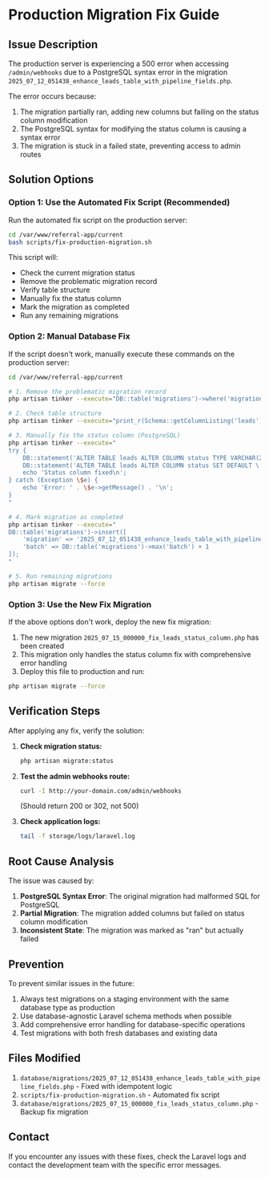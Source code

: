 # Production Migration Fix Guide

## Issue Description
The production server is experiencing a 500 error when accessing `/admin/webhooks` due to a PostgreSQL syntax error in the migration `2025_07_12_051438_enhance_leads_table_with_pipeline_fields.php`.

The error occurs because:
1. The migration partially ran, adding new columns but failing on the status column modification
2. The PostgreSQL syntax for modifying the status column is causing a syntax error
3. The migration is stuck in a failed state, preventing access to admin routes

## Solution Options

### Option 1: Use the Automated Fix Script (Recommended)

Run the automated fix script on the production server:

```bash
cd /var/www/referral-app/current
bash scripts/fix-production-migration.sh
```

This script will:
- Check the current migration status
- Remove the problematic migration record
- Verify table structure
- Manually fix the status column
- Mark the migration as completed
- Run any remaining migrations

### Option 2: Manual Database Fix

If the script doesn't work, manually execute these commands on the production server:

```bash
cd /var/www/referral-app/current

# 1. Remove the problematic migration record
php artisan tinker --execute="DB::table('migrations')->where('migration', '2025_07_12_051438_enhance_leads_table_with_pipeline_fields')->delete();"

# 2. Check table structure
php artisan tinker --execute="print_r(Schema::getColumnListing('leads'));"

# 3. Manually fix the status column (PostgreSQL)
php artisan tinker --execute="
try {
    DB::statement('ALTER TABLE leads ALTER COLUMN status TYPE VARCHAR(255)');
    DB::statement('ALTER TABLE leads ALTER COLUMN status SET DEFAULT \'lead\'');
    echo 'Status column fixed\n';
} catch (Exception \$e) {
    echo 'Error: ' . \$e->getMessage() . '\n';
}
"

# 4. Mark migration as completed
php artisan tinker --execute="
DB::table('migrations')->insert([
    'migration' => '2025_07_12_051438_enhance_leads_table_with_pipeline_fields',
    'batch' => DB::table('migrations')->max('batch') + 1
]);
"

# 5. Run remaining migrations
php artisan migrate --force
```

### Option 3: Use the New Fix Migration

If the above options don't work, deploy the new fix migration:

1. The new migration `2025_07_15_000000_fix_leads_status_column.php` has been created
2. This migration only handles the status column fix with comprehensive error handling
3. Deploy this file to production and run:

```bash
php artisan migrate --force
```

## Verification Steps

After applying any fix, verify the solution:

1. **Check migration status:**
   ```bash
   php artisan migrate:status
   ```

2. **Test the admin webhooks route:**
   ```bash
   curl -I http://your-domain.com/admin/webhooks
   ```
   (Should return 200 or 302, not 500)

3. **Check application logs:**
   ```bash
   tail -f storage/logs/laravel.log
   ```

## Root Cause Analysis

The issue was caused by:
1. **PostgreSQL Syntax Error**: The original migration had malformed SQL for PostgreSQL
2. **Partial Migration**: The migration added columns but failed on status column modification
3. **Inconsistent State**: The migration was marked as "ran" but actually failed

## Prevention

To prevent similar issues in the future:
1. Always test migrations on a staging environment with the same database type as production
2. Use database-agnostic Laravel schema methods when possible
3. Add comprehensive error handling for database-specific operations
4. Test migrations with both fresh databases and existing data

## Files Modified

1. `database/migrations/2025_07_12_051438_enhance_leads_table_with_pipeline_fields.php` - Fixed with idempotent logic
2. `scripts/fix-production-migration.sh` - Automated fix script
3. `database/migrations/2025_07_15_000000_fix_leads_status_column.php` - Backup fix migration

## Contact

If you encounter any issues with these fixes, check the Laravel logs and contact the development team with the specific error messages.
